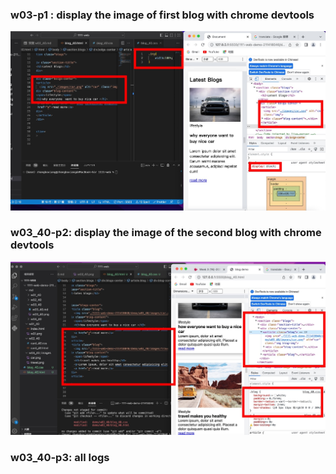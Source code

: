 ### w03-p1 : display the image of first  blog with chrome devtools
![](w03_40.png )
### w03_40-p2: display the image of the second blog with chrome devtools
![](w03_40-p2.png)
### w03_40-p3: all logs
